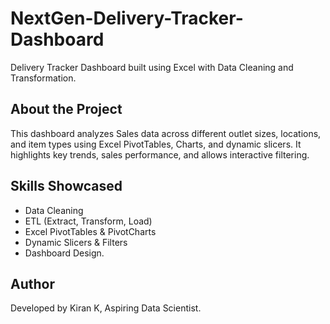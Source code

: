 # NextGen-Delivery-Tracker-Dashboard
Delivery Tracker Dashboard built using Excel with Data Cleaning and Transformation.

## About the Project
This dashboard analyzes Sales data across different outlet sizes, locations, and item types using Excel PivotTables, Charts, and dynamic slicers. It highlights key trends, sales performance, and allows interactive filtering.

## Skills Showcased
- Data Cleaning
- ETL (Extract, Transform, Load)
- Excel PivotTables & PivotCharts
- Dynamic Slicers & Filters
- Dashboard Design.

## Author
Developed by Kiran K, Aspiring Data Scientist.


